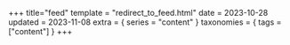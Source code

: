 +++
title="feed"
template = "redirect_to_feed.html"
date = 2023-10-28
updated = 2023-11-08
extra = { series = "content" }
taxonomies = { tags = ["content"] }
+++
